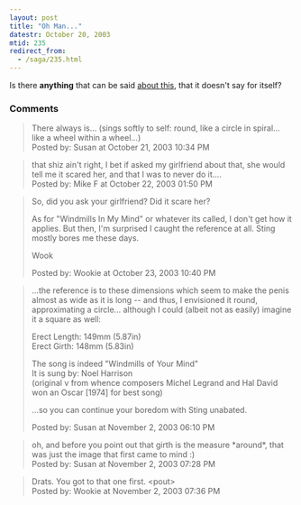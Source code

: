 ```yaml
---
layout: post
title: "Oh Man..."
datestr: October 20, 2003
mtid: 235
redirect_from:
  - /saga/235.html
---
```


Is there <strong>anything</strong> that can be said <a href="http://thepill.blogs.com/" title="Do Penis Enlargement Pills Work?">about this</a>, that it doesn't say for itself?</a>

### Comments

<blockquote>
There always is... (sings softly to self: round, like a circle in spiral... like a wheel within a wheel...)
<div class="post-meta">Posted by: Susan at October 21, 2003 10:34 PM</div> </blockquote>
<blockquote>
that shiz ain't right, I bet if asked my girlfriend about that, she would tell me it scared her, and that I was to never do it....
<div class="post-meta">Posted by: Mike F at October 22, 2003 01:50 PM</div> </blockquote>
<blockquote>
So, did you ask your girlfriend?  Did it scare her?

As for "Windmills In My Mind" or whatever its called, I don't get how it applies.  But then, I'm surprised I caught the reference at all.  Sting mostly bores me these days.

Wook
<div class="post-meta">Posted by: Wookie at October 23, 2003 10:40 PM</div> </blockquote>
<blockquote>
...the reference is to these dimensions which seem to make the penis almost as wide as it is long -- and thus, I envisioned it round, approximating a circle... although I could (albeit not as easily) imagine it a square as well:

Erect Length: 149mm (5.87in)<br />
Erect Girth: 148mm (5.83in)

The song is indeed "Windmills of Your Mind"<br />
It is sung by: Noel Harrison<br />
(original v from whence composers Michel Legrand and Hal David won an Oscar [1974] for best song)

...so you can continue your boredom with Sting unabated.
<div class="post-meta">Posted by: Susan at November  2, 2003 06:10 PM</div> </blockquote>
<blockquote>
oh, and before you point out that girth is the measure *around*, that was just the image that first came to mind :)
<div class="post-meta">Posted by: Susan at November  2, 2003 07:28 PM</div> </blockquote>
<blockquote>
Drats.  You got to that one first.  &lt;pout&gt;
<div class="post-meta">Posted by: Wookie at November  2, 2003 07:36 PM</div> </blockquote>

